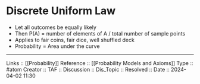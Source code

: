 # Discrete Uniform Law

- Let all outcomes be equally likely
- Then P(A) = number of elements of A / total number of sample points
- Applies to fair coins, fair dice, well shuffled deck 
- Probability = Area under the curve

---
Links :: [[Probability]]
Reference :: [[Probability Models and Axioms]]
Type :: #atom
Creator ::
TAF ::
Discussion ::
Dis_Topic :: 
Resolved ::
Date :: 2024-04-02 11:30
